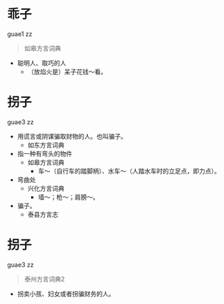 # 乖子
guae1 zz
> 如皋方言词典
- 聪明人、取巧的人
  - （放焰火是）呆子花钱～看。

# 拐子
guae3 zz
+ 用谎言或阴谋骗取财物的人。也叫骗子。
  * 如东方言词典
+ 指一种有弯头的物件
  * 如皋方言词典
    - 车～（自行车的踏脚柄）、水车～（人踏水车时的立足点，即力点）。
+ 弯曲处
  * 兴化方言词典
    - 墙～；枪～；肩膀～。
+ 骗子。
  * 泰县方言志

# 拐子
guae3 zz
> 泰州方言词典2
- 拐卖小孩、妇女或者拐骗财务的人。
